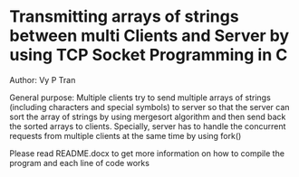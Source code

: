 # Transmitting arrays of strings between multi Clients and Server by using TCP Socket Programming in C

Author: Vy P Tran

General purpose: Multiple clients try to send multiple arrays of strings (including characters and special symbols) to server so that the server can sort the array of strings by using mergesort algorithm and then send back the sorted arrays to clients. Specially, server has to handle the concurrent requests from multiple clients at the same time by using fork()

Please read README.docx to get more information on how to compile the program and each line of code works
